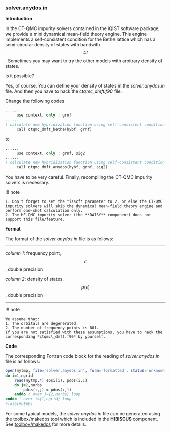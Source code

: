 ### solver.anydos.in

**Introduction**

In the CT-QMC impurity solvers contained in the iQIST software package, we provide a mini dynamical mean-field theory engine. This engine implements a self-consistent condition for the Bethe lattice which has a semi-circular density of states with bandwith $$4t$$. Sometimes you may want to try the other models with arbitrary density of states.

Is it possible?

Yes, of course. You can define your density of states in the *solver.anydos.in* file. And then you have to hack the *ctqmc\_dmft.f90* file.

Change the following codes

```fortran
......
     use context, only : grnf
......
! calculate new hybridization function using self-consistent condition
     call ctqmc_dmft_bethe(hybf, grnf)
```

to

```fortran
......
     use context, only : grnf, sig2
......
! calculate new hybridization function using self-consistent condition
     call ctqmc_dmft_anydos(hybf, grnf, sig2)
```

You have to be very careful. Finally, recompiling the CT-QMC impurity solvers is necessary.

!!! note

    1. Don't forget to set the *isscf* parameter to 2, or else the CT-QMC impurity solvers will skip the dynamical mean-field theory engine and perform one-shot calculation only.
    2. The HF-QMC impurity solver (the **DAISY** component) does not support this file/feature.

**Format**

The format of the *solver.anydos.in* file is as follows:

---

*column 1*: frequency point, $$\epsilon$$, double precision

*column 2*: density of states, $$\rho(\epsilon)$$, double precision

---

!!! note

    We assume that:
    1. The orbitals are degenerated.
    2. The number of frequency points is 801.
    If you are not satisfied with these assumptions, you have to hack the corresponding *ctqmc\_dmft.f90* by yourself.

**Code**

The corresponding Fortran code block for the reading of *solver.anydos.in* file is as follows:

```fortran
open(mytmp, file='solver.anydos.in', form='formatted', status='unknown')
do i=1,ngrid
    read(mytmp,*) epsi(i), pdos(i,1)
    do j=2,norbs
        pdos(:,j) = pdos(:,1)
    enddo ! over j={2,norbs} loop
enddo ! over i={1,ngrid} loop
close(mytmp)
```

For some typical models, the *solver.anydos.in* file can be generated using the toolbox/makedos tool which is included in the **HIBISCUS** component. See [toolbox/makedos](../ch07/dos.md) for more details.